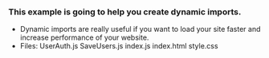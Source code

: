 ### This example is going to help you create dynamic imports.
* Dynamic imports are really useful if you want to load your site faster and increase performance of your website.
* Files: 
    UserAuth.js
    SaveUsers.js
    index.js
    index.html
    style.css